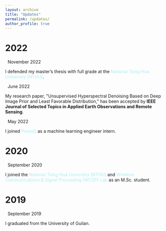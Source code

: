 ```yaml
---
layout: archive
title: "Updates"
permalink: /updates/
author_profile: true
---
```

<h1 class="year">2022</h1>

<div class="list__item">
<article class="archive__item">
<p class="page__meta"><em class="fa fa-calendar">&nbsp;</em> November 2022</p>
<p>I defended my master’s thesis with full grade at the <a href="https://nthu-en.site.nthu.edu.tw/" target="\_blank" style="color: #A7EEF3; text-decoration:none">National Tsing Hua University (NTHU)</a>.</p>
</article>
</div>  
<div class="list__item">
<article class="archive__item">
<p class="page__meta"><em class="fa fa-calendar">&nbsp;</em> June 2022</p>
<p>My research paper, "Unsupervised Hyperspectral Denoising Based on Deep Image Prior and Least Favorable Distribution," has been accepted by&nbsp;<strong>IEEE Journal of Selected Topics in Applied Earth Observations and Remote Sensing</strong>.</p>
</article>
</div>
<div class="list__item">
<article class="archive__item">
<p class="page__meta"><em class="fa fa-calendar">&nbsp;</em> May&nbsp;2022</p>
<p>I joined&nbsp;<a href="https://pranaq.com/" target="\_blank" style="color: #A7EEF3; text-decoration:none">PranaQ</a>&nbsp;as a machine learning engineer intern.</p>
</article>
</div>

<h1 class="year">2020</h1>
<div class="list__item">
<article class="archive__item">
<p class="page__meta"><em class="fa fa-calendar">&nbsp;</em> September 2020</p>
<p>I joined the&nbsp;<a href="https://nthu-en.site.nthu.edu.tw/" target="\_blank" style="color: #A7EEF3; text-decoration:none">National Tsing Hua University (NTHU)</a>&nbsp;and&nbsp;<a href="https://www.ee.nthu.edu.tw/cychi/index.php" target="\_blank" style="color: #A7EEF3; text-decoration:none">Wireless Communications &amp; Signal Processing (WCSP) Lab</a>&nbsp;as an M.Sc. student.</p>
</article>
</div>

<h1 class="year">2019</h1>
<div class="list__item">
<article class="archive__item">
<p class="page__meta"><em class="fa fa-calendar">&nbsp;</em> September 2019</p>
<p>I graduated from the University of Guilan.</p>
</article>
</div>
